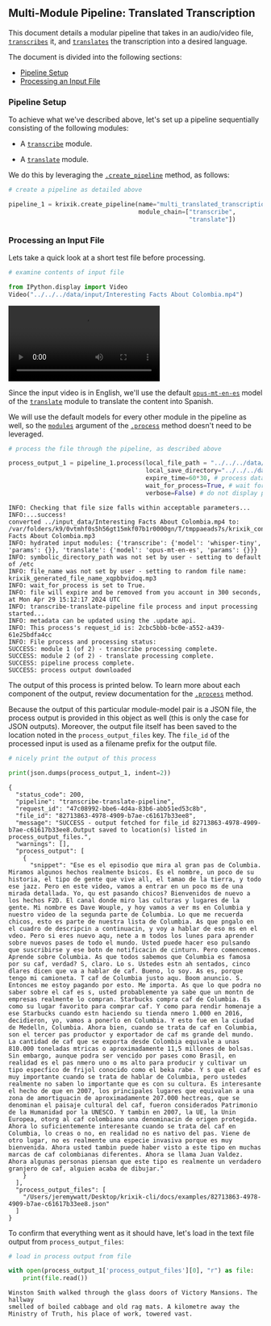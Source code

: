 ## Multi-Module Pipeline: Translated Transcription

This document details a modular pipeline that takes in an audio/video file, [`transcribes`](../modules/ai_model_modules/transcribe_module.md) it, and [`translates`](../modules/ai_model_modules/translate_module.md) the transcription into a desired language.

The document is divided into the following sections:

- [Pipeline Setup](#pipeline-setup)
- [Processing an Input File](#processing-an-input-file)

### Pipeline Setup

To achieve what we've described above, let's set up a pipeline sequentially consisting of the following modules:

- A [`transcribe`](../modules/ai_model_modules/transcribe_module.md) module.

- A [`translate`](../modules/ai_model_modules/translate_module.md) module.

We do this by leveraging the [`.create_pipeline`](../system/pipeline_creation/create_pipeline.md) method, as follows:


```python
# create a pipeline as detailed above

pipeline_1 = krixik.create_pipeline(name="multi_translated_transcription",
                                    module_chain=["transcribe",
                                                  "translate"])
```

### Processing an Input File

Lets take a quick look at a short test file before processing.


```python
# examine contents of input file

from IPython.display import Video
Video("../../../data/input/Interesting Facts About Colombia.mp4")
```




<video src="../../../data/input/Interesting Facts About Colombia.mp4" controls  >
      Your browser does not support the <code>video</code> element.
    </video>



Since the input video is in English,  we'll use the default [`opus-mt-en-es`](https://huggingface.co/Helsinki-NLP/opus-mt-en-es) model of the [`translate`](../modules/ai_model_modules/translate_module.md) module to translate the content into Spanish.

We will use the default models for every other module in the pipeline as well, so the [`modules`](../system/parameters_processing_files_through_pipelines/process_method.md#selecting-models-via-the-modules-argument) argument of the [`.process`](../system/parameters_processing_files_through_pipelines/process_method.md) method doesn't need to be leveraged.


```python
# process the file through the pipeline, as described above

process_output_1 = pipeline_1.process(local_file_path = "../../../data/input/Interesting Facts About Colombia.mp4", # the initial local filepath where the input file is stored
                                      local_save_directory="../../../data/output", # the local directory that the output file will be saved to
                                      expire_time=60*30, # process data will be deleted from the Krixik system in 30 minutes
                                      wait_for_process=True, # wait for process to complete before returning IDE control to user
                                      verbose=False) # do not display process update printouts upon running code
```

    INFO: Checking that file size falls within acceptable parameters...
    INFO:...success!
    converted ../input_data/Interesting Facts About Colombia.mp4 to: /var/folders/k9/0vtmhf0s5h56gt15mkf07b1r0000gn/T/tmppaeads7s/krixik_converted_version_Interesting Facts About Colombia.mp3
    INFO: hydrated input modules: {'transcribe': {'model': 'whisper-tiny', 'params': {}}, 'translate': {'model': 'opus-mt-en-es', 'params': {}}}
    INFO: symbolic_directory_path was not set by user - setting to default of /etc
    INFO: file_name was not set by user - setting to random file name: krixik_generated_file_name_xqpbbvidoq.mp3
    INFO: wait_for_process is set to True.
    INFO: file will expire and be removed from you account in 300 seconds, at Mon Apr 29 15:12:17 2024 UTC
    INFO: transcribe-translate-pipeline file process and input processing started...
    INFO: metadata can be updated using the .update api.
    INFO: This process's request_id is: 2cbc5bbb-bc0e-a552-a439-61e25bdfa4cc
    INFO: File process and processing status:
    SUCCESS: module 1 (of 2) - transcribe processing complete.
    SUCCESS: module 2 (of 2) - translate processing complete.
    SUCCESS: pipeline process complete.
    SUCCESS: process output downloaded


The output of this process is printed below. To learn more about each component of the output, review documentation for the [`.process`](../system/parameters_processing_files_through_pipelines/process_method.md) method.

Because the output of this particular module-model pair is a JSON file, the process output is provided in this object as well (this is only the case for JSON outputs).  Moreover, the output file itself has been saved to the location noted in the `process_output_files` key.  The `file_id` of the processed input is used as a filename prefix for the output file.


```python
# nicely print the output of this process

print(json.dumps(process_output_1, indent=2))
```

    {
      "status_code": 200,
      "pipeline": "transcribe-translate-pipeline",
      "request_id": "47c08992-bbe6-4d4a-83b6-abb51ed53c8b",
      "file_id": "82713863-4978-4909-b7ae-c61617b33ee8",
      "message": "SUCCESS - output fetched for file_id 82713863-4978-4909-b7ae-c61617b33ee8.Output saved to location(s) listed in process_output_files.",
      "warnings": [],
      "process_output": [
        {
          "snippet": "Ese es el episodio que mira al gran pas de Columbia. Miramos algunos hechos realmente bsicos. Es el nombre, un poco de su historia, el tipo de gente que vive all, el tamao de la tierra, y todo ese jazz. Pero en este video, vamos a entrar en un poco ms de una mirada detallada. Yo, qu est pasando chicos? Bienvenidos de nuevo a los hechos F2D. El canal donde miro las culturas y lugares de la gente. Mi nombre es Dave Wouple, y hoy vamos a ver ms en Columbia y nuestro video de la segunda parte de Columbia. Lo que me recuerda chicos, esto es parte de nuestra lista de Columbia. As que pngalo en el cuadro de descripcin a continuacin, y voy a hablar de eso ms en el vdeo. Pero si eres nuevo aqu, nete a m todos los lunes para aprender sobre nuevos pases de todo el mundo. Usted puede hacer eso pulsando que suscribirse y ese botn de notificacin de cinturn. Pero comencemos. Aprende sobre Columbia. As que todos sabemos que Columbia es famosa por su caf, verdad? S, claro. Lo s. Ustedes estn ah sentados, cinco dlares dicen que va a hablar de caf. Bueno, lo soy. As es, porque tengo mi camioneta. T caf de Columbia justo aqu. Boom anuncio. S. Entonces me estoy pagando por esto. Me importa. As que lo que podra no saber sobre el caf es s, usted probablemente ya sabe que un montn de empresas realmente lo compran. Starbucks compra caf de Columbia. Es como su lugar favorito para comprar caf. Y como para rendir homenaje a ese Starbucks cuando estn haciendo su tienda nmero 1.000 en 2016, decidieron, yo, vamos a ponerlo en Columbia. Y esto fue en la ciudad de Medelln, Columbia. Ahora bien, cuando se trata de caf en Columbia, son el tercer pas productor y exportador de caf ms grande del mundo. La cantidad de caf que se exporta desde Colombia equivale a unas 810.000 toneladas mtricas o aproximadamente 11,5 millones de bolsas. Sin embargo, aunque podra ser vencido por pases como Brasil, en realidad es el pas nmero uno o ms alto para producir y cultivar un tipo especfico de frijol conocido como el beka rabe. Y s que el caf es muy importante cuando se trata de hablar de Columbia, pero ustedes realmente no saben lo importante que es con su cultura. Es interesante el hecho de que en 2007, los principales lugares que equivalan a una zona de amortiguacin de aproximadamente 207.000 hectreas, que se denominan el paisaje cultural del caf, fueron considerados Patrimonio de la Humanidad por la UNESCO. Y tambin en 2007, la UE, la Unin Europea, otorg al caf colombiano una denominacin de origen protegida. Ahora lo suficientemente interesante cuando se trata del caf en Columbia, lo creas o no, en realidad no es nativo del pas. Viene de otro lugar, no es realmente una especie invasiva porque es muy bienvenida. Ahora usted tambin puede haber visto a este tipo en muchas marcas de caf colombianas diferentes. Ahora se llama Juan Valdez. Ahora algunas personas piensan que este tipo es realmente un verdadero granjero de caf, alguien acaba de dibujar."
        }
      ],
      "process_output_files": [
        "/Users/jeremywatt/Desktop/krixik-cli/docs/examples/82713863-4978-4909-b7ae-c61617b33ee8.json"
      ]
    }


To confirm that everything went as it should have, let's load in the text file output from `process_output_files`:


```python
# load in process output from file

with open(process_output_1['process_output_files'][0], "r") as file:
    print(file.read())  
```

    Winston Smith walked through the glass doors of Victory Mansions. The hallway
    smelled of boiled cabbage and old rag mats. A kilometre away the
    Ministry of Truth, his place of work, towered vast.

